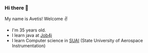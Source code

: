 ### Hi there 👋
My name is Avetis! Welcome :v:
+ I'm 35 years old.
+ I learn java at [Job4j](https://job4j.ru/)
+ I learn Computer science in [SUAI](https://guap.ru/) (State University of Aerospace Instrumentation)

<!--
**AvetisM/AvetisM** is a ✨ _special_ ✨ repository because its `README.md` (this file) appears on your GitHub profile.

Here are some ideas to get you started:

- 🔭 I’m currently working on ...
- 🌱 I’m currently learning ...
- 👯 I’m looking to collaborate on ...
- 🤔 I’m looking for help with ...
- 💬 Ask me about ...
- 📫 How to reach me: ...
- 😄 Pronouns: ...
- ⚡ Fun fact: ...
-->
